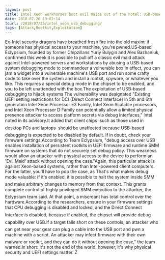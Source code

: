 ```yaml
---
layout: post
title: Intel Xeon workhorses boot evil maids out of the hotel: USB-based spying thwarted by fix
date: 2018-07-26 13:02:14
tourl: /2018/07/25/intel_xeon_usb_debugging/
tags: [Attack,Rootkit,Exploitation]
---
```

Ex-Intel security dragons have breathed fresh fire into the old maxim: if someone has physical access to your machine, you're pwned.US-based Eclypsium, founded by former Chipzillans Yuriy Bulygin and Alex Bazhaniuk, confirmed this week it is possible to pull off a classic evil maid attack against Intel-powered servers and workstations by abusing a USB-based system debugging mode to commandeer a vulnerable box.In effect, you can jam a widget into a vulnerable machine's USB port and run some crafty code to take over the system and install a rootkit, spyware, or whatever you like. This requires a special debug mode in the chipset to be enabled, and you to be left unattended with the box.The exploitation of USB-based debugging to hijack systems The vulnerability was designated "Existing UEFI setting restrictions for DCI (Direct Connect Interface) in 5th and 6th generation Intel Xeon Processor E3 Family, Intel Xeon Scalable processors, and Intel Xeon Processor D Family can potentially allow a limited physical presence attacker to access platform secrets via debug interfaces," Intel noted in its advisory.It added that client chips  such as those used in desktop PCs and laptops  should be unaffected because USB-based debugging is expected to be disabled by default. If in doubt, check your firmware settings.According to Team Eclypsium, "debug access over USB enables installation of persistent rootkits in UEFI firmware and runtime SMM firmware on systems that do not securely set debug policy. This weakness would allow an attacker with physical access to the device to perform an 'Evil Maid' attack without opening the case."Again, this particular attack is against Xeon-based systems, rather than Intel-powered client computers. For the latter, you'll have to pop the case, as That's what makes debug mode valuable: if it's enabled, it is possible to halt the system inside SMM and make arbitrary changes to memory from that context. This grants complete control of highly privileged SMM execution to the attacker, the Eclypsium team said. At that point, a miscreant has total control over the hardware.According to the researchers, ensure in your firmware settings that CPU debugging is disabled and locked, and the Direct Connect Interface is disabled, because if enabled, the chipset will provide debug capability over USB.If a target falls short on these controls, an attacker who can get near your gear can plug a cable into the USB port and pwn a machine with a script. An attacker may infect firmware with their own malware or rootkit, and they can do it without opening the case," the team warned.In short: it's not the end of the world, however, it's why physical security and UEFI settings matter. Ž